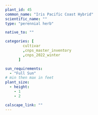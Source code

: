 ```yaml
---
plant_id: 45
common_name: "Iris Pacific Coast Hybrid"
scientific_name: ""
type: "perennial herb"

native_to: ""

categories: [
        cultivar
        ,cnps_master_inventory
        ,cnps_2022_winter
      ]

sun_requirements:
  - "Full Sun"
# min then max in feet
plant_size:
  - height: 
    - 1
    - 2

calscape_link: ""
---
```



